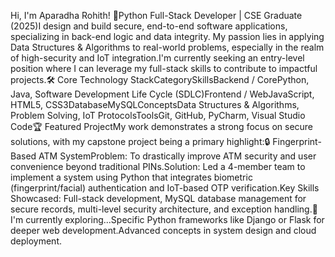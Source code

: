 Hi, I'm Aparadha Rohith! 👋Python Full-Stack Developer | CSE Graduate (2025)I design and build secure, end-to-end software applications, specializing in back-end logic and data integrity. My passion lies in applying Data Structures & Algorithms to real-world problems, especially in the realm of high-security and IoT integration.I'm currently seeking an entry-level position where I can leverage my full-stack skills to contribute to impactful projects.🛠️ Core Technology StackCategorySkillsBackend / CorePython, Java, Software Development Life Cycle (SDLC)Frontend / WebJavaScript, HTML5, CSS3DatabaseMySQLConceptsData Structures & Algorithms, Problem Solving, IoT ProtocolsToolsGit, GitHub, PyCharm, Visual Studio Code🏆 Featured ProjectMy work demonstrates a strong focus on secure solutions, with my capstone project being a primary highlight:🔒 Fingerprint-Based ATM SystemProblem: To drastically improve ATM security and user convenience beyond traditional PINs.Solution: Led a 4-member team to implement a system using Python that integrates biometric (fingerprint/facial) authentication and IoT-based OTP verification.Key Skills Showcased: Full-stack development, MySQL database management for secure records, multi-level security architecture, and exception handling.🌱 I'm currently exploring...Specific Python frameworks like Django or Flask for deeper web development.Advanced concepts in system design and cloud deployment.